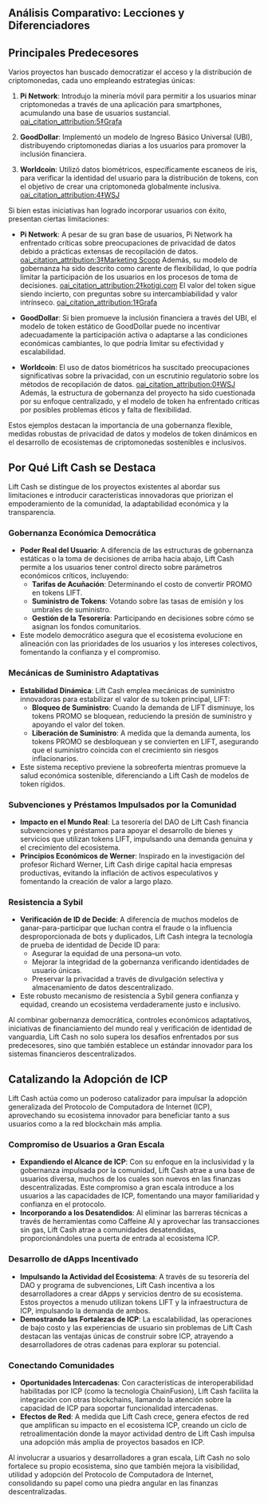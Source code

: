 ## Análisis Comparativo: Lecciones y Diferenciadores

## Principales Predecesores

Varios proyectos han buscado democratizar el acceso y la distribución de criptomonedas, cada uno empleando estrategias únicas:

1. **Pi Network**: Introdujo la minería móvil para permitir a los usuarios minar criptomonedas a través de una aplicación para smartphones, acumulando una base de usuarios sustancial. [oai_citation_attribution:5‡Grafa](https://grafa.com/news/pi-network-surpasses-10-million-users-amid-questions-on-token-value-208914?utm_source=chatgpt.com)

2. **GoodDollar**: Implementó un modelo de Ingreso Básico Universal (UBI), distribuyendo criptomonedas diarias a los usuarios para promover la inclusión financiera.

3. **Worldcoin**: Utilizó datos biométricos, específicamente escaneos de iris, para verificar la identidad del usuario para la distribución de tokens, con el objetivo de crear una criptomoneda globalmente inclusiva. [oai_citation_attribution:4‡WSJ](https://www.wsj.com/tech/sam-altman-openai-humanness-iris-scanning-4d0e1dab?utm_source=chatgpt.com)

Si bien estas iniciativas han logrado incorporar usuarios con éxito, presentan ciertas limitaciones:

- **Pi Network**: A pesar de su gran base de usuarios, Pi Network ha enfrentado críticas sobre preocupaciones de privacidad de datos debido a prácticas extensas de recopilación de datos. [oai_citation_attribution:3‡Marketing Scoop](https://www.marketingscoop.com/ai/is-pi-network-safe/?utm_source=chatgpt.com) Además, su modelo de gobernanza ha sido descrito como carente de flexibilidad, lo que podría limitar la participación de los usuarios en los procesos de toma de decisiones. [oai_citation_attribution:2‡kotigi.com](https://kotigi.com/faqs/what-is-the-governance-model-of-pi-network/?utm_source=chatgpt.com) El valor del token sigue siendo incierto, con preguntas sobre su intercambiabilidad y valor intrínseco. [oai_citation_attribution:1‡Grafa](https://grafa.com/news/pi-network-surpasses-10-million-users-amid-questions-on-token-value-208914?utm_source=chatgpt.com)

- **GoodDollar**: Si bien promueve la inclusión financiera a través del UBI, el modelo de token estático de GoodDollar puede no incentivar adecuadamente la participación activa o adaptarse a las condiciones económicas cambiantes, lo que podría limitar su efectividad y escalabilidad.

- **Worldcoin**: El uso de datos biométricos ha suscitado preocupaciones significativas sobre la privacidad, con un escrutinio regulatorio sobre los métodos de recopilación de datos. [oai_citation_attribution:0‡WSJ](https://www.wsj.com/tech/sam-altman-openai-humanness-iris-scanning-4d0e1dab?utm_source=chatgpt.com) Además, la estructura de gobernanza del proyecto ha sido cuestionada por su enfoque centralizado, y el modelo de token ha enfrentado críticas por posibles problemas éticos y falta de flexibilidad.

Estos ejemplos destacan la importancia de una gobernanza flexible, medidas robustas de privacidad de datos y modelos de token dinámicos en el desarrollo de ecosistemas de criptomonedas sostenibles e inclusivos.

## Por Qué Lift Cash se Destaca

Lift Cash se distingue de los proyectos existentes al abordar sus limitaciones e introducir características innovadoras que priorizan el empoderamiento de la comunidad, la adaptabilidad económica y la transparencia.

### Gobernanza Económica Democrática
- **Poder Real del Usuario**: A diferencia de las estructuras de gobernanza estáticas o la toma de decisiones de arriba hacia abajo, Lift Cash permite a los usuarios tener control directo sobre parámetros económicos críticos, incluyendo:
  - **Tarifas de Acuñación**: Determinando el costo de convertir PROMO en tokens LIFT.
  - **Suministro de Tokens**: Votando sobre las tasas de emisión y los umbrales de suministro.
  - **Gestión de la Tesorería**: Participando en decisiones sobre cómo se asignan los fondos comunitarios.
- Este modelo democrático asegura que el ecosistema evolucione en alineación con las prioridades de los usuarios y los intereses colectivos, fomentando la confianza y el compromiso.

### Mecánicas de Suministro Adaptativas
- **Estabilidad Dinámica**: Lift Cash emplea mecánicas de suministro innovadoras para estabilizar el valor de su token principal, LIFT:
  - **Bloqueo de Suministro**: Cuando la demanda de LIFT disminuye, los tokens PROMO se bloquean, reduciendo la presión de suministro y apoyando el valor del token.
  - **Liberación de Suministro**: A medida que la demanda aumenta, los tokens PROMO se desbloquean y se convierten en LIFT, asegurando que el suministro coincida con el crecimiento sin riesgos inflacionarios.
- Este sistema receptivo previene la sobreoferta mientras promueve la salud económica sostenible, diferenciando a Lift Cash de modelos de token rígidos.

### Subvenciones y Préstamos Impulsados por la Comunidad
- **Impacto en el Mundo Real**: La tesorería del DAO de Lift Cash financia subvenciones y préstamos para apoyar el desarrollo de bienes y servicios que utilizan tokens LIFT, impulsando una demanda genuina y el crecimiento del ecosistema.
- **Principios Económicos de Werner**: Inspirado en la investigación del profesor Richard Werner, Lift Cash dirige capital hacia empresas productivas, evitando la inflación de activos especulativos y fomentando la creación de valor a largo plazo.

### Resistencia a Sybil
- **Verificación de ID de Decide**: A diferencia de muchos modelos de ganar-para-participar que luchan contra el fraude o la influencia desproporcionada de bots y duplicados, Lift Cash integra la tecnología de prueba de identidad de Decide ID para:
  - Asegurar la equidad de una persona–un voto.
  - Mejorar la integridad de la gobernanza verificando identidades de usuario únicas.
  - Preservar la privacidad a través de divulgación selectiva y almacenamiento de datos descentralizado.
- Este robusto mecanismo de resistencia a Sybil genera confianza y equidad, creando un ecosistema verdaderamente justo e inclusivo.

Al combinar gobernanza democrática, controles económicos adaptativos, iniciativas de financiamiento del mundo real y verificación de identidad de vanguardia, Lift Cash no solo supera los desafíos enfrentados por sus predecesores, sino que también establece un estándar innovador para los sistemas financieros descentralizados.

## Catalizando la Adopción de ICP

Lift Cash actúa como un poderoso catalizador para impulsar la adopción generalizada del Protocolo de Computadora de Internet (ICP), aprovechando su ecosistema innovador para beneficiar tanto a sus usuarios como a la red blockchain más amplia.

### Compromiso de Usuarios a Gran Escala
- **Expandiendo el Alcance de ICP**: Con su enfoque en la inclusividad y la gobernanza impulsada por la comunidad, Lift Cash atrae a una base de usuarios diversa, muchos de los cuales son nuevos en las finanzas descentralizadas. Este compromiso a gran escala introduce a los usuarios a las capacidades de ICP, fomentando una mayor familiaridad y confianza en el protocolo.
- **Incorporando a los Desatendidos**: Al eliminar las barreras técnicas a través de herramientas como Caffeine AI y aprovechar las transacciones sin gas, Lift Cash atrae a comunidades desatendidas, proporcionándoles una puerta de entrada al ecosistema ICP.

### Desarrollo de dApps Incentivado
- **Impulsando la Actividad del Ecosistema**: A través de su tesorería del DAO y programa de subvenciones, Lift Cash incentiva a los desarrolladores a crear dApps y servicios dentro de su ecosistema. Estos proyectos a menudo utilizan tokens LIFT y la infraestructura de ICP, impulsando la demanda de ambos.
- **Demostrando las Fortalezas de ICP**: La escalabilidad, las operaciones de bajo costo y las experiencias de usuario sin problemas de Lift Cash destacan las ventajas únicas de construir sobre ICP, atrayendo a desarrolladores de otras cadenas para explorar su potencial.

### Conectando Comunidades
- **Oportunidades Intercadenas**: Con características de interoperabilidad habilitadas por ICP (como la tecnología ChainFusion), Lift Cash facilita la integración con otras blockchains, llamando la atención sobre la capacidad de ICP para soportar funcionalidad intercadenas.
- **Efectos de Red**: A medida que Lift Cash crece, genera efectos de red que amplifican su impacto en el ecosistema ICP, creando un ciclo de retroalimentación donde la mayor actividad dentro de Lift Cash impulsa una adopción más amplia de proyectos basados en ICP.

Al involucrar a usuarios y desarrolladores a gran escala, Lift Cash no solo fortalece su propio ecosistema, sino que también mejora la visibilidad, utilidad y adopción del Protocolo de Computadora de Internet, consolidando su papel como una piedra angular en las finanzas descentralizadas.
